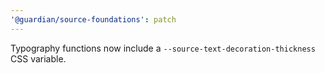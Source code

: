 ```yaml
---
'@guardian/source-foundations': patch
---
```


Typography functions now include a `--source-text-decoration-thickness` CSS variable.
